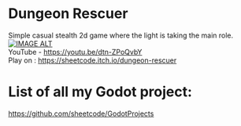 # **Dungeon Rescuer**
Simple casual stealth 2d game where the light is taking the main role.
[![IMAGE ALT](https://img.youtube.com/vi/XzIwSAHG1mw/0.jpg)](https://www.youtube.com/watch?v=XzIwSAHG1mw)  
YouTube - https://youtu.be/dtn-ZPoQvbY  
Play on : https://sheetcode.itch.io/dungeon-rescuer


# List of all my Godot project:
https://github.com/sheetcode/GodotProjects
